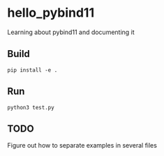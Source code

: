 hello_pybind11
==============

Learning about pybind11 and documenting it

Build
-----
`pip install -e .`

Run
---
`python3 test.py`


TODO
----
Figure out how to separate examples in several files